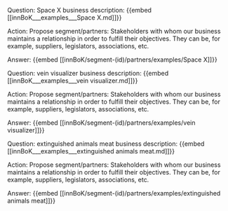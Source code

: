 Question: Space X business description:
{{embed [[innBoK___examples___Space X.md]]}}

Action: Propose segment/partners: Stakeholders with whom our business maintains a relationship in order to fulfill their objectives. They can be, for example, suppliers, legislators, associations, etc.

Answer:
{{embed [[innBoK/segment-(id)/partners/examples/Space X]]}}

Question: vein visualizer business description:
{{embed [[innBoK___examples___vein visualizer.md]]}}

Action: Propose segment/partners: Stakeholders with whom our business maintains a relationship in order to fulfill their objectives. They can be, for example, suppliers, legislators, associations, etc.

Answer:
{{embed [[innBoK/segment-(id)/partners/examples/vein visualizer]]}}

Question: extinguished animals meat business description:
{{embed [[innBoK___examples___extinguished animals meat.md]]}}

Action: Propose segment/partners: Stakeholders with whom our business maintains a relationship in order to fulfill their objectives. They can be, for example, suppliers, legislators, associations, etc.

Answer:
{{embed [[innBoK/segment-(id)/partners/examples/extinguished animals meat]]}}



